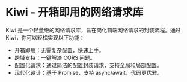 # Kiwi - 开箱即用的网络请求库

Kiwi 是一个轻量级的网络请求库，旨在简化前端网络请求的封装流程。通过 Kiwi，你可以轻松实现以下功能：

- 开箱即用：无需复杂配置，快速上手。
- 跨域支持：一键解决 CORS 问题。
- 配置化请求：通过简洁的配置封装请求，支持全局和局部配置。
- 现代化设计：基于 Promise，支持 async/await，代码更优雅。
